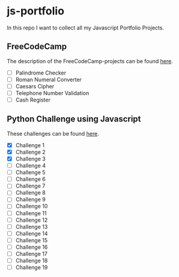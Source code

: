 js-portfolio
============

In this repo I want to collect all my Javascript Portfolio Projects.

## FreeCodeCamp
The description of the FreeCodeCamp-projects can be found [here](https://www.freecodecamp.org/learn/javascript-algorithms-and-data-structures/#javascript-algorithms-and-data-structures-projects).
- [ ] Palindrome Checker
- [ ] Roman Numeral Converter
- [ ] Caesars Cipher
- [ ] Telephone Number Validation
- [ ] Cash Register

## Python Challenge using Javascript
These challenges can be found [here](http://www.pythonchallenge.com/).
- [x] Challenge 1
- [x] Challenge 2
- [x] Challenge 3
- [ ] Challenge 4
- [ ] Challenge 5
- [ ] Challenge 6
- [ ] Challenge 7
- [ ] Challenge 8
- [ ] Challenge 9
- [ ] Challenge 10
- [ ] Challenge 11
- [ ] Challenge 12
- [ ] Challenge 13
- [ ] Challenge 14
- [ ] Challenge 15
- [ ] Challenge 16
- [ ] Challenge 17
- [ ] Challenge 18
- [ ] Challenge 19